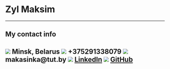 # Zyl Maksim
---
## My contact info
![](https://icons.iconarchive.com/icons/alecive/flatwoken/16/Apps-Home-icon.png) __Minsk, Belarus__
![](https://icons.iconarchive.com/icons/kocco/ndroid/16/phone-blue-icon.png) __+375291338079__
![](https://icons.iconarchive.com/icons/iconshots/social-media-network/16/mail-icon.png) __makasinka@tut.by__ 
![](https://icons.iconarchive.com/icons/limav/flat-gradient-social/16/Linkedin-icon.png) [__LinkedIn__](https://www.linkedin.com/in/%D0%BC%D0%B0%D0%BA%D1%81%D0%B8%D0%BC-%D0%B7%D1%8B%D0%BB%D1%8C-927a11b4?lipi=urn%3Ali%3Apage%3Ad_flagship3_profile_view_base_contact_details%3BhE3sk6OITt61Egm7lCz0iQ%3D%3D)
![](https://icons.iconarchive.com/icons/bokehlicia/captiva/16/web-github-icon.png) [__GitHub__](https://github.com/Makasinych)
---